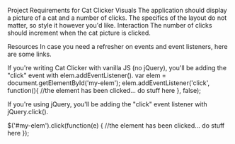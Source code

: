 Project Requirements for Cat Clicker
  Visuals
    The application should display a picture of a cat and a number of clicks.
    The specifics of the layout do not matter, so style it however you'd like.
    Interaction
    The number of clicks should increment when the cat picture is clicked.

Resources
  In case you need a refresher on events and event listeners, here are some links.

If you're writing Cat Clicker with vanilla JS (no jQuery), you'll be adding the "click" event with elem.addEventListener().
var elem = document.getElementById('my-elem');
elem.addEventListener('click', function(){
  //the element has been clicked... do stuff here
}, false);



If you're using jQuery, you'll be adding the "click" event listener with jQuery.click().

$('#my-elem').click(function(e) {
  //the element has been clicked... do stuff here
});
